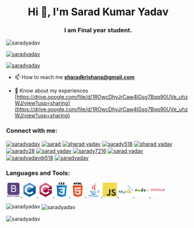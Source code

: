 <h1 align="center">Hi 👋, I'm Sarad Kumar Yadav</h1>
<h3 align="center">I am Final year student.</h3>

<p align="left"> <img src="https://komarev.com/ghpvc/?username=saradyadav&label=Profile%20views&color=0e75b6&style=flat" alt="saradyadav" /> </p>

<p align="left"> <a href="https://github.com/ryo-ma/github-profile-trophy"><img src="https://github-profile-trophy.vercel.app/?username=saradyadav" alt="saradyadav" /></a> </p>

<p align="left"> <a href="https://twitter.com/saradyadav" target="blank"><img src="https://img.shields.io/twitter/follow/saradyadav?logo=twitter&style=for-the-badge" alt="saradyadav" /></a> </p>

- 📫 How to reach me **sharadkrishana@gmail.com**

- 📄 Know about my experiences [https://drive.google.com/file/d/1ROwcDhyJrCaw4IGsg7Bqq90UVe_uhzWJ/view?usp=sharing](https://drive.google.com/file/d/1ROwcDhyJrCaw4IGsg7Bqq90UVe_uhzWJ/view?usp=sharing)

<h3 align="left">Connect with me:</h3>
<p align="left">
<a href="https://twitter.com/saradyadav" target="blank"><img align="center" src="https://raw.githubusercontent.com/rahuldkjain/github-profile-readme-generator/master/src/images/icons/Social/twitter.svg" alt="saradyadav" height="30" width="40" /></a>
<a href="https://stackoverflow.com/users/sarad" target="blank"><img align="center" src="https://raw.githubusercontent.com/rahuldkjain/github-profile-readme-generator/master/src/images/icons/Social/stack-overflow.svg" alt="sarad" height="30" width="40" /></a>
<a href="https://fb.com/sharad yadav" target="blank"><img align="center" src="https://raw.githubusercontent.com/rahuldkjain/github-profile-readme-generator/master/src/images/icons/Social/facebook.svg" alt="sharad yadav" height="30" width="40" /></a>
<a href="https://instagram.com/sarady518" target="blank"><img align="center" src="https://raw.githubusercontent.com/rahuldkjain/github-profile-readme-generator/master/src/images/icons/Social/instagram.svg" alt="sarady518" height="30" width="40" /></a>
<a href="https://www.youtube.com/c/sharad yadav" target="blank"><img align="center" src="https://raw.githubusercontent.com/rahuldkjain/github-profile-readme-generator/master/src/images/icons/Social/youtube.svg" alt="sharad yadav" height="30" width="40" /></a>
<a href="https://www.codechef.com/users/sarady28" target="blank"><img align="center" src="https://cdn.jsdelivr.net/npm/simple-icons@3.1.0/icons/codechef.svg" alt="sarady28" height="30" width="40" /></a>
<a href="https://www.hackerrank.com/sarad yadav" target="blank"><img align="center" src="https://raw.githubusercontent.com/rahuldkjain/github-profile-readme-generator/master/src/images/icons/Social/hackerrank.svg" alt="sarad yadav" height="30" width="40" /></a>
<a href="https://codeforces.com/profile/sarady7216" target="blank"><img align="center" src="https://cdn.jsdelivr.net/npm/simple-icons@3.0.1/icons/codeforces.svg" alt="sarady7216" height="30" width="40" /></a>
<a href="https://www.leetcode.com/sarad yadav" target="blank"><img align="center" src="https://raw.githubusercontent.com/rahuldkjain/github-profile-readme-generator/master/src/images/icons/Social/leet-code.svg" alt="sarad yadav" height="30" width="40" /></a>
<a href="https://www.hackerearth.com/saradyadav@518" target="blank"><img align="center" src="https://raw.githubusercontent.com/rahuldkjain/github-profile-readme-generator/master/src/images/icons/Social/hackerearth.svg" alt="saradyadav@518" height="30" width="40" /></a>
<a href="https://auth.geeksforgeeks.org/user/saradyadav" target="blank"><img align="center" src="https://raw.githubusercontent.com/rahuldkjain/github-profile-readme-generator/master/src/images/icons/Social/geeks-for-geeks.svg" alt="saradyadav" height="30" width="40" /></a>
</p>

<h3 align="left">Languages and Tools:</h3>
<p align="left"> <a href="https://getbootstrap.com" target="_blank"> <img src="https://raw.githubusercontent.com/devicons/devicon/master/icons/bootstrap/bootstrap-plain-wordmark.svg" alt="bootstrap" width="40" height="40"/> </a> <a href="https://www.cprogramming.com/" target="_blank"> <img src="https://raw.githubusercontent.com/devicons/devicon/master/icons/c/c-original.svg" alt="c" width="40" height="40"/> </a> <a href="https://www.w3schools.com/cpp/" target="_blank"> <img src="https://raw.githubusercontent.com/devicons/devicon/master/icons/cplusplus/cplusplus-original.svg" alt="cplusplus" width="40" height="40"/> </a> <a href="https://www.w3schools.com/css/" target="_blank"> <img src="https://raw.githubusercontent.com/devicons/devicon/master/icons/css3/css3-original-wordmark.svg" alt="css3" width="40" height="40"/> </a> <a href="https://www.w3.org/html/" target="_blank"> <img src="https://raw.githubusercontent.com/devicons/devicon/master/icons/html5/html5-original-wordmark.svg" alt="html5" width="40" height="40"/> </a> <a href="https://www.java.com" target="_blank"> <img src="https://raw.githubusercontent.com/devicons/devicon/master/icons/java/java-original.svg" alt="java" width="40" height="40"/> </a> <a href="https://developer.mozilla.org/en-US/docs/Web/JavaScript" target="_blank"> <img src="https://raw.githubusercontent.com/devicons/devicon/master/icons/javascript/javascript-original.svg" alt="javascript" width="40" height="40"/> </a> <a href="https://www.mysql.com/" target="_blank"> <img src="https://raw.githubusercontent.com/devicons/devicon/master/icons/mysql/mysql-original-wordmark.svg" alt="mysql" width="40" height="40"/> </a> <a href="https://nodejs.org" target="_blank"> <img src="https://raw.githubusercontent.com/devicons/devicon/master/icons/nodejs/nodejs-original-wordmark.svg" alt="nodejs" width="40" height="40"/> </a> <a href="https://www.oracle.com/" target="_blank"> <img src="https://raw.githubusercontent.com/devicons/devicon/master/icons/oracle/oracle-original.svg" alt="oracle" width="40" height="40"/> </a> </p>

<p><img align="left" src="https://github-readme-stats.vercel.app/api/top-langs?username=saradyadav&show_icons=true&locale=en&layout=compact" alt="saradyadav" /></p>

<p>&nbsp;<img align="center" src="https://github-readme-stats.vercel.app/api?username=saradyadav&show_icons=true&locale=en" alt="saradyadav" /></p>

<p><img align="center" src="https://github-readme-streak-stats.herokuapp.com/?user=saradyadav&" alt="saradyadav" /></p>
